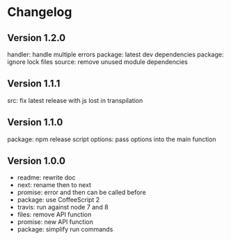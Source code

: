 
# Changelog

## Version 1.2.0

handler: handle multiple errors
package: latest dev dependencies
package: ignore lock files
source: remove unused module dependencies

## Version 1.1.1

src: fix latest release with js lost in transpilation

## Version 1.1.0

package: npm release script
options: pass options into the main function

## Version 1.0.0

* readme: rewrite doc
* next: rename then to next
* promise: error and then can be called before
* package: use CoffeeScript 2
* travis: run against node 7 and 8
* files: remove API function
* promise: new API function
* package: simplify run commands
